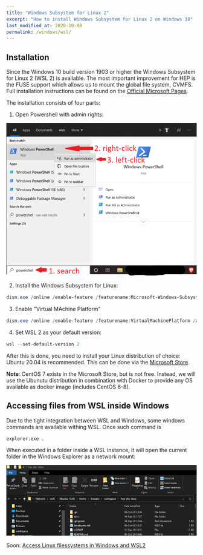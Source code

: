 ```yaml
---
title: "Windows Subsystem for Linux 2"
excerpt: "How to install Windows Subsystem for Linux 2 on Windows 10"
last_modified_at: 2020-10-08
permalink: /windows/wsl/
---
```


## Installation

Since the Windows 10 build version 1903 or higher the Windows Subsystem for Linux 2 (WSL 2) is available.
The most important improvement for HEP is the FUSE support which allows us to mount the global file system, CVMFS.
Full installation instructions can be found on the [Official Microsoft Pages](https://docs.microsoft.com/en-us/windows/wsl/install-win10).

The installation consists of four parts:

1. Open Powershell with admin rights:

![Open Powershell with admin rights](../static/windows/powershell_admin_annotated.png)

2. Install the Windows Subsystem for Linux:

```powershell
dism.exe /online /enable-feature /featurename:Microsoft-Windows-Subsystem-Linux /all /norestart
```

3. Enable "Virtual MAchine Platform"

```powershell
dism.exe /online /enable-feature /featurename:VirtualMachinePlatform /all /norestart
```

4. Set WSL 2 as your default version:

```powershell
wsl --set-default-version 2
```

After this is done, you need to install your Linux distribution of choice: Ubuntu 20.04 is recommended.
This can be done via the [Microsoft Store](https://www.microsoft.com/en-us/p/ubuntu-2004-lts/9n6svws3rx71?activetab=pivot:overviewtab).

**Note**: CentOS 7 exists in the Microsoft Store, but is not free. Instead, we will use the Ubunutu distribution in combination with Docker to provide any OS available as docker image (includes CentOS 6-8).


## Accessing files from WSL inside Windows

Due to the tight integration between WSL and Windows, some windows commands are available withing WSL.
Once such command is

```
explorer.exe .
```

When executed in a folder inside a WSL instance, it will open the current folder in the Windows Explorer as a network mount:

![WSL in windows explorer](../static/windows/wsl_explorer.png)

Soon: [Access Linux filessystems in Windows and WSL2](https://devblogs.microsoft.com/commandline/access-linux-filesystems-in-windows-and-wsl-2/)